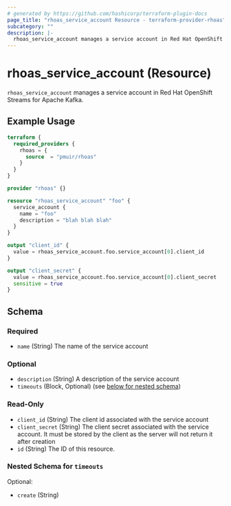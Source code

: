 ```yaml
---
# generated by https://github.com/hashicorp/terraform-plugin-docs
page_title: "rhoas_service_account Resource - terraform-provider-rhoas"
subcategory: ""
description: |-
  rhoas_service_account manages a service account in Red Hat OpenShift Streams for Apache Kafka.
---
```


# rhoas_service_account (Resource)

`rhoas_service_account` manages a service account in Red Hat OpenShift Streams for Apache Kafka.

## Example Usage

```terraform
terraform {
  required_providers {
    rhoas = {
      source  = "pmuir/rhoas"
    }
  }
}

provider "rhoas" {}

resource "rhoas_service_account" "foo" {
  service_account {
    name = "foo"
    description = "blah blah blah"
  }
}

output "client_id" {
  value = rhoas_service_account.foo.service_account[0].client_id
}

output "client_secret" {
  value = rhoas_service_account.foo.service_account[0].client_secret
  sensitive = true
}
```

<!-- schema generated by tfplugindocs -->
## Schema

### Required

- `name` (String) The name of the service account

### Optional

- `description` (String) A description of the service account
- `timeouts` (Block, Optional) (see [below for nested schema](#nestedblock--timeouts))

### Read-Only

- `client_id` (String) The client id associated with the service account
- `client_secret` (String) The client secret associated with the service account. It must be stored by the client as the server will not return it after creation
- `id` (String) The ID of this resource.

<a id="nestedblock--timeouts"></a>
### Nested Schema for `timeouts`

Optional:

- `create` (String)


